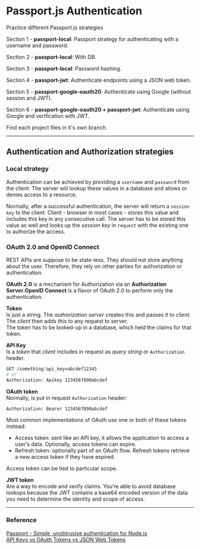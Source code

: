# Passport.js Authentication

Practice different Passport.js strategies

Section 1 - **passport-local**: Passport strategy for authenticating with a username and password.

Section 2 - **passport-local**: With DB.

Section 3 - **passport-local**: Password hashing.

Section 4 - **passport-jwt**: Authenticate endpoints using a JSON web token.

Section 5 - **passport-google-oauth20**: Authenticate using Google (without session and JWT).

Section 6 - **passport-google-oauth20 + passport-jwt**: Authenticate using Google and verification with JWT.

Find each project files in it's own branch.

---

## Authentication and Authorization strategies

### Local strategy

Authentication can be achieved by providing a ```username``` and ```password``` from the client. The server will lookup these values in a database and allows or denies access to a resource.

Normally, after a successful authentication, the server will return a ```session key``` to the client. Client - browser in most cases - stores this value and includes this key in any consecutive call. The server has to be stored this value as well and looks up the *session key* in ```request``` with the existing one to authorize the access.

### OAuth 2.0 and OpenID Connect

REST APIs are suppose to be state-less. They should not store anything about the user. Therefore, they rely on other parties for authorization or authentication.

**OAuth 2.0** is a mechanism for Authorization via an **Authorization Server**.**OpenID Connect** is a flavor of OAuth 2.0 to perform only the authentication.

**Token** <br />
Is just a string. The *authorization server* creates this and passes it to *client*. The *client* then adds this to any request to server. <br />
The token has to be looked-up in a database, which held the claims for that token.

**API Key** <br />
Is a *token* that *client* includes in request as *query string* or ```Authorization``` header.<br />

``` bash
GET /something?api_key=abcdef12345
# or
Authorization: Apikey 1234567890abcdef
```

**OAuth token** <br />
Normally, is put in request ```Authorization``` header:

``` bash
Authorization: Bearer 1234567890abcdef
```

Most common implementations of OAuth use one or both of these tokens instead:

* Access token: sent like an API key, it allows the application to access a user’s data. Optionally, access tokens can expire.
* Refresh token: optionally part of an OAuth flow. Refresh tokens retrieve a new access token if they have expired.

Access token can be tied to particular scope.

**JWT token** <br />
Are a way to encode and verify claims. You’re able to avoid database lookups because the JWT contains a base64 encoded version of the data you need to determine the identity and scope of access.

---

### Reference

[Passport - Simple, unobtrusive authentication for Node.js](http://www.passportjs.org/)
<br />
[API Keys vs OAuth Tokens vs JSON Web Tokens](https://zapier.com/engineering/apikey-oauth-jwt/)

<!-- https://stackoverflow.com/questions/40375508/whats-the-difference-between-jwts-and-bearer-token -->

